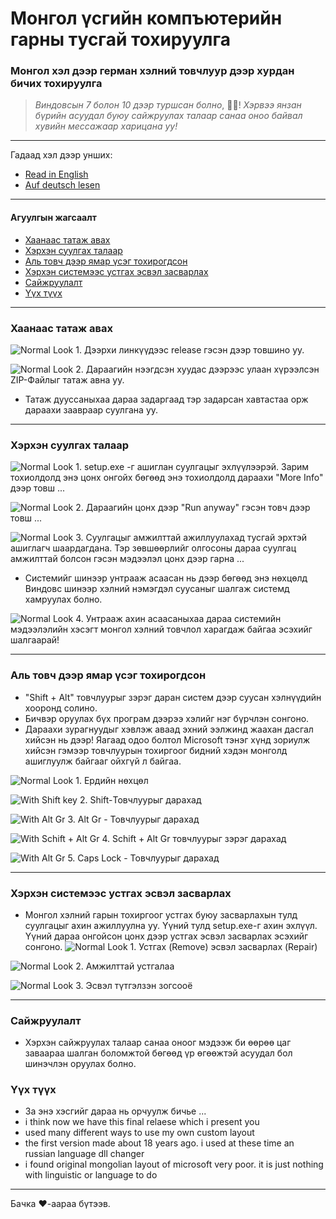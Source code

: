 # Монгол үсгийн компъютерийн гарны тусгай тохируулга
### Монгол хэл дээр герман хэлний товчлуур дээр хурдан бичих тохируулга
>_Виндовсын 7 болон 10 дээр туршсан болно_, 🤣😂!
>_Хэрвээ янзан бүрийн асуудал буюу сайжруулах талаар санаа оноо байвал хувийн мессажаар харицана уу!_
- - -
Гадаад хэл дээр унших:
+ [Read in English](README.md)
+ [Auf deutsch lesen](README.de.md)

- - -

#### Агуулгын жагсаалт

+ [Хаанаас татаж авах](#хаанаас-татаж-авах)
+ [Хэрхэн суулгах талаар](#хэрхэн-суулгах-талаар)
+ [Аль товч дээр ямар үсэг тохирогдсон](#аль-товч-дээр-ямар-үсэг-тохирогдсон)
+ [Хэрхэн системээс устгах эсвэл засварлах](#хэрхэн-системээс-устгах-эсвэл-засварлах)
+ [Сайжруулалт](#сайжруулалт)
+ [Үүх түүх](#үүх-түүх)
- - -
### Хаанаас татаж авах


![Normal Look](images/de-20-how-to-download.jpg) 1. Дээрхи линкүүдээс  release гэсэн дээр товшино уу.

![Normal Look](images/de-21-how-to-download.jpg) 2. Дараагийн нээгдсэн хуудас дээрээс улаан хүрээлсэн ZIP-Файлыг татаж авна уу. 
+ Татаж дууссаныхаа дараа задаргаад тэр задарсан хавтастаа орж дараахи заавраар суулгана уу. 
- - -
### Хэрхэн суулгах талаар

![Normal Look](images/de-01-to-install-click-on-more-info.jpg) 1. setup.exe -г ашиглан суулгацыг эхлүүлээрэй. Зарим тохиолдолд энэ цонх онгойх бөгөөд энэ тохиолдолд дараахи "More Info" дээр товш ... <br>

![Normal Look](images/de-02-to-install-click-run-anyway.jpg) 2. Дараагийн цонх дээр "Run anyway" гэсэн товч дээр товш ... <br>

![Normal Look](images/de-03-Install-complete.jpg) 3. Суулгацыг амжилттай ажиллуулахад тусгай эрхтэй ашиглагч шаардагдана. Тэр зөвшөөрлийг олгосоны дараа суулгац амжилттай болсон гэсэн мэдээлэл цонх дээр гарна ... <br>
+ Системийг шинээр унтрааж асаасан нь дээр бөгөөд энэ нөхцөлд Виндовс шинээр хэлний нэмэгдэл суусаныг шалгаж системд хамруулах болно.

![Normal Look](images/de-11-check-after-reboot.jpg) 4. Унтрааж ахин асаасаныхаа дараа системийн мэдээлэлийн хэсэгт монгол хэлний товчлол харагдаж байгаа эсэхийг шалгаарай!

- - -

### Аль товч дээр ямар үсэг тохирогдсон

+ "Shift + Alt" товчлуурыг зэрэг даран систем дээр суусан хэлнүүдийн хооронд солино.
+ Бичвэр оруулах бүх програм дээрээ хэлийг нэг бүрчлэн сонгоно. 
+ Дараахи зурагнуудыг хэвлэж аваад эхний ээлжинд жаахан дасгал хийсэн нь дээр! Яагаад одоо болтол Microsoft тэнэг хүнд зориулж хийсэн гэмээр товчлуурын тохиргоог бидний хэдэн монголд ашиглуулж байгааг ойхгүй л байгаа.

![Normal Look](images/de-ansicht-00-normal-ansicht.jpg) 1. Ердийн нөхцөл <br>

![With Shift key](images/de-ansicht-02-shift.jpg) 2. Shift-Товчлуурыг дарахад <br>

![With Alt Gr](images/de-ansicht-03-alt-gr.jpg) 3. Alt Gr - Товчлуурыг дарахад <br>

![With Schift + Alt Gr](images/de-ansicht-04-shift-alt-gr.jpg) 4. Schift + Alt Gr товчлуурыг зэрэг дарахад <br>

![With Alt Gr](images/de-ansicht-01-caps-lock.jpg) 5. Caps Lock - Товчлуурыг дарахад <br>


- - -

### Хэрхэн системээс устгах эсвэл засварлах


+ Монгол хэлний гарын тохиргоог устгах буюу засварлахын тулд суулгацыг ахин ажиллуулна уу. Үүний тулд setup.exe-г ахин эхлүүл. Үүний дараа онгойсон цонх дээр устгах эсвэл засварлах эсэхийг сонгоно.
![Normal Look](images/de-07-Remove-or-repair.jpg) 1. Устгах (Remove) эсвэл засварлах (Repair) <br>

![Normal Look](images/de-10-install-complete.jpg) 2. Aмжилттай устгалаа <br>

![Normal Look](images/de-09-Interrupt-installation.jpg) 3. Эсвэл түтгэлзэн зогсооё <br>
- - -
### Сайжруулалт

+ Хэрхэн сайжруулах талаар санаа оноог мэдээж би өөрөө цаг заваараа шалган боломжтой бөгөөд үр өгөөжтэй асуудал бол шинэчлэн оруулах болно.

### Үүх түүх
+ За энэ хэсгийг дараа нь орчуулж бичье ...
+ i think now we have this final relaese which i present you
+ used many different ways to use my own custom layout
+ the first version made about 18 years ago. i used at these time an russian language dll changer
+ i found original mongolian layout of microsoft very poor. it is just nothing with linguistic or language to do
- - -
Бачка ❤-аараа бүтээв.